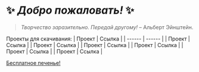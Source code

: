# ✨ _Добро пожаловать!_ ✨

> _Творчество заразительно. Передай другому!_ – Альберт Эйнштейн.

Проекты для скачивания:
| Проект | Ссылка |
| ------ | ------ |
| Проект | Ссылка |
| Проект | Ссылка |
| Проект | Ссылка |
| Проект | Ссылка |
| Проект | Ссылка |
| Проект | Ссылка |

[Бесплатное печенье!](https://youtu.be/dQw4w9WgXcQ?si=U_ceQ8Q6csbWiJzO)
